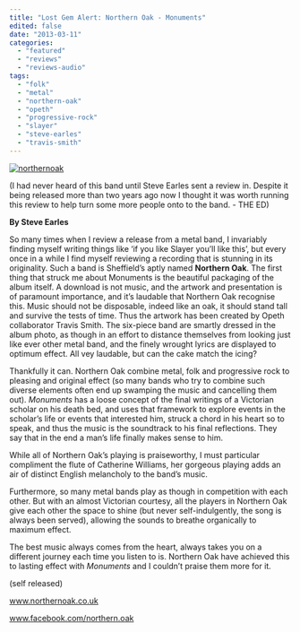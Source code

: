 ```yaml
---
title: "Lost Gem Alert: Northern Oak - Monuments"
edited: false
date: "2013-03-11"
categories:
  - "featured"
  - "reviews"
  - "reviews-audio"
tags:
  - "folk"
  - "metal"
  - "northern-oak"
  - "opeth"
  - "progressive-rock"
  - "slayer"
  - "steve-earles"
  - "travis-smith"
---
```


[![northernoak](http://www.hellbound.ca/wp-content/uploads/2013/03/northernoak.jpg)](http://www.hellbound.ca/wp-content/uploads/2013/03/northernoak.jpg)

(I had never heard of this band until Steve Earles sent a review in. Despite it being released more than two years ago now I thought it was worth running this review to help turn some more people onto to the band. - THE ED)

**By Steve Earles**

So many times when I review a release from a metal band, I invariably finding myself writing things like ‘if you like Slayer you’ll like this’, but every once in a while I find myself reviewing a recording that is stunning in its originality. Such a band is Sheffield’s aptly named **Northern Oak**. The first thing that struck me about Monuments is the beautiful packaging of the album itself. A download is not music, and the artwork and presentation is of paramount importance, and it’s laudable that Northern Oak recognise this. Music should not be disposable, indeed like an oak, it should stand tall and survive the tests of time. Thus the artwork has been created by Opeth collaborator Travis Smith. The six-piece band are smartly dressed in the album photo, as though in an effort to distance themselves from looking just like ever other metal band, and the finely wrought lyrics are displayed to optimum effect. All vey laudable, but can the cake match the icing?

Thankfully it can. Northern Oak combine metal, folk and progressive rock to pleasing and original effect (so many bands who try to combine such diverse elements often end up swamping the music and cancelling them out). _Monuments_ has a loose concept of the final writings of a Victorian scholar on his death bed, and uses that framework to explore events in the scholar’s life or events that interested him, struck a chord in his heart so to speak, and thus the music is the soundtrack to his final reflections. They say that in the end a man’s life finally makes sense to him.

While all of Northern Oak’s playing is praiseworthy, I must particular compliment the flute of Catherine Williams, her gorgeous playing adds an air of distinct English melancholy to the band’s music.

Furthermore, so many metal bands play as though in competition with each other. But with an almost Victorian courtesy, all the players in Northern Oak give each other the space to shine (but never self-indulgently, the song is always been served), allowing the sounds to breathe organically to maximum effect.

The best music always comes from the heart, always takes you on a different journey each time you listen to is. Northern Oak have achieved this to lasting effect with _Monuments_ and I couldn’t praise them more for it.

(self released)

www.northernoak.co.uk

www.facebook.com/northern.oak
